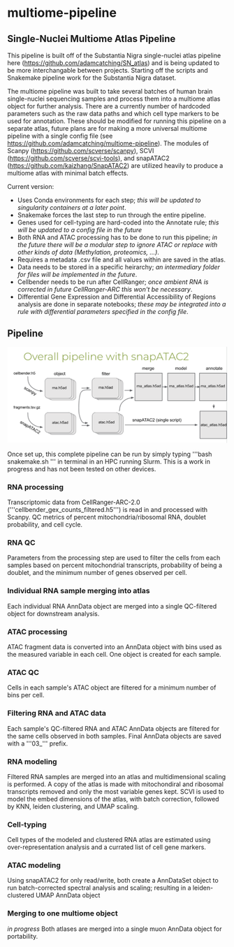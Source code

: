 # multiome-pipeline

## Single-Nuclei Multiome Atlas Pipeline

This pipeline is built off of the Substantia Nigra single-nuclei atlas pipeline here (https://github.com/adamcatching/SN_atlas) and is being updated to be more interchangable between projects. Starting off the scripts and Snakemake pipeline work for the Substantia Nigra dataset.

The multiome pipeline was built to take several batches of human brain single-nuclei sequencing samples and process them into a multiome atlas object for further analysis. There are a currently number of hardcoded parameters such as the raw data paths and which cell type markers to be used for annotation. These should be modified for running this pipeline on a separate atlas, future plans are for making a more universal multiome pipeline with a single config file (see https://github.com/adamcatching/multiome-pipeline). The modules of Scanpy (https://github.com/scverse/scanpy), SCVI (https://github.com/scverse/scvi-tools), and snapATAC2 (https://github.com/kaizhang/SnapATAC2) are utilized heavily to produce a multiome atlas with minimal batch effects.

Current version:
- Uses Conda environments for each step; _this will be updated to singularity containers at a later point_.
- Snakemake forces the last step to run through the entire pipeline.
- Genes used for cell-typing are hard-coded into the Annotate rule; _this will be updated to a config file in the future_
- Both RNA and ATAC processing has to be done to run this pipeline; _in the future there will be a modular step to ignore ATAC or replace with other kinds of data (Methylation, proteomics, ...)_.
- Requires a metadata .csv file and all values within are saved in the atlas.
- Data needs to be stored in a specific heirarchy; _an intermediary folder for files will be implemented in the future_.
- Cellbender needs to be run after CellRanger; _once ambient RNA is corrected in future CellRanger-ARC this won't be necessary_.
- Differential Gene Expression and Differential Accessibility of Regions analysis are done in separate notebooks; _these may be integrated into a rule with differential parameters specified in the config file_.

## Pipeline

![screenshot](images/multiome_pipeline.png)

Once set up, this complete pipeline can be run by simply typing '''bash snakemake.sh ''' in terminal in an HPC running Slurm. This is a work in progress and has not been tested on other devices. 

### RNA processing

Transcriptomic data from CellRanger-ARC-2.0 ('''cellbender_gex_counts_filtered.h5''') is read in and processed with Scanpy. QC metrics of percent mitochondria/ribosomal RNA, doublet probability, and cell cycle.

### RNA QC

Parameters from the processing step are used to filter the cells from each samples based on percent mitochondrial transcripts, probability of being a doublet, and the minimum number of genes observed per cell.

### Individual RNA sample merging into atlas

Each individual RNA AnnData object are merged into a single QC-filtered object for downstream analysis.

### ATAC processing

ATAC fragment data is converted into an AnnData object with bins used as the measured variable in each cell. One object is created for each sample.

### ATAC QC

Cells in each sample's ATAC object are filtered for a minimum number of bins per cell. 

### Filtering RNA and ATAC data 

Each sample's QC-filtered RNA and ATAC AnnData objects are filtered for the same cells observed in both samples. Final AnnData objects are saved with a '''03_''' prefix.

### RNA modeling

Filtered RNA samples are merged into an atlas and multidimensional scaling is performed. A copy of the atlas is made with mitochondiral and ribosomal transcripts removed and only the most variable genes kept. SCVI is used to model the embed dimensions of the atlas, with batch correction, followed by KNN, leiden clustering, and UMAP scaling.

### Cell-typing

Cell types of the modeled and clustered RNA atlas are estimated using over-representation analysis and a currated list of cell gene markers.

### ATAC modeling

Using snapATAC2 for only read/write, both create a AnnDataSet object to run batch-corrected spectral analysis and scaling; resulting in a leiden-clustered UMAP AnnData object

### Merging to one multiome object
_in progress_
Both atlases are merged into a single muon AnnData object for portability.
